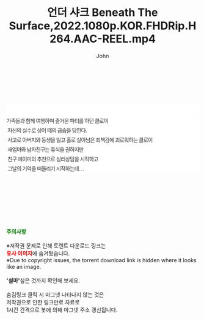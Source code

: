 ﻿---
layout: post
title:  "언더 샤크 Beneath The Surface,2022.1080p.KOR.FHDRip.H264.AAC-REEL.mp4"
author: John
categories: [ 영화 ]
tags: [  ]
image:  
description: "언더 샤크 Beneath The Surface,2022.1080p.KOR.FHDRip.H264.AAC-REEL.mp4 torrent 정보 공유"
toc: true
toc_sticky: true
---

<br>
<div class="view-img">
<a class="view_image" href="https://torrentmobile59.com/bbs/view_image.php?fn=%2Fdata%2Ffile%2Fmovie%2F3659260999_E19LvS8w_0bdc5813d3b651be6aa7ee2b8b54c7cb8cd64fbe.jpg" target="_blank"><img alt="" class="img-tag" content="https://torrentmobile59.com/data/file/movie/3659260999_E19LvS8w_0bdc5813d3b651be6aa7ee2b8b54c7cb8cd64fbe.jpg" itemprop="image" src="https://torrentmobile59.com/data/file/movie/3659260999_E19LvS8w_0bdc5813d3b651be6aa7ee2b8b54c7cb8cd64fbe.jpg"/></a></div><div class="view-content" itemprop="description">
<p><br/></p><div class="title_area" style="margin:0px 0px 9px;padding:0px;list-style:none;font-size:12px;font-family:'나눔고딕', NanumGothic, '돋움', Dotum, Helvetica, 'AppleSDGothicNeo-Medium', AppleGothic, sans-serif;height:30px;float:none;background-color:rgb(255,255,255);"><h4 class="h_story" style="margin:5px 10px 0px 0px;padding:0px;list-style:none;font-size:12px;font-family:'돋움', sans-serif;height:18px;width:49px;background:url(&quot;https://ssl.pstatic.net/static/movie/2020/10/h_tx_sp5.png&quot;) no-repeat 0px -17px;float:left;"><strong class="blind" style="margin:0px;padding:0px;list-style:none;font-size:0px;font-family:inherit;color:inherit;width:1px;height:1px;line-height:0;">줄거리</strong></h4></div><p class="con_tx" style="margin-top:-7px;margin-bottom:-6px;list-style:none;font-size:14px;font-family:'나눔고딕', NanumGothic, '돋움', Dotum, Helvetica, 'AppleSDGothicNeo-Medium', AppleGothic, sans-serif;color:rgb(51,51,51);background-image:url(&quot;https://ssl.pstatic.net/static/movie/2014/01/blank.gif&quot;);letter-spacing:-1px;line-height:25px;background-color:rgb(255,255,255);">가족들과 함께 여행하며 즐거운 파티를 하던 클로이<br style="list-style:none;font-size:12px;font-family:'돋움', sans-serif;color:rgb(0,0,0);"/> 자신의 실수로 상어 떼의 급습을 당한다.<br style="list-style:none;font-size:12px;font-family:'돋움', sans-serif;color:rgb(0,0,0);"/> 사고로 아버지와 동생을 잃고 홀로 살아남은 죄책감에 괴로워하는 클로이<br style="list-style:none;font-size:12px;font-family:'돋움', sans-serif;color:rgb(0,0,0);"/> 새엄마와 남자친구는 휴식을 권하지만<br style="list-style:none;font-size:12px;font-family:'돋움', sans-serif;color:rgb(0,0,0);"/> 친구 에이미의 추천으로 심리상담을 시작하고<br style="list-style:none;font-size:12px;font-family:'돋움', sans-serif;color:rgb(0,0,0);"/> 그날의 기억을 떠올리기 시작하는데…</p> </div>
    
<br><br><br><br><br><br><br>
<p data-ke-size="size16"><b><span style="color: green;">주의사항</span></b><br /><br />※저작권 문제로 인해 토렌트 다운로드 링크는<br /><b><span style="color: red;">유사 이미지</span></b>에 숨겨뒀습니다.<br />※Due to copyright issues, the torrent download link is hidden where it looks like an image.<br /><br /><b>'설마'</b>싶은 것까지 확인해 보세요.<br /><br />숨김링크 클릭 시 마그넷 나타나지 않는 것은<br />저작권으로 인한 링크만료 자료로<br />1시간 간격으로 봇에 의해 마그넷 주소 갱신됩니다.</p>
